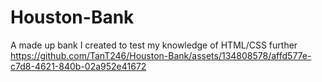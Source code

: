 # Houston-Bank
A made up bank I created to test my knowledge of HTML/CSS further
https://github.com/TanT246/Houston-Bank/assets/134808578/affd577e-c7d8-4621-840b-02a952e41672


